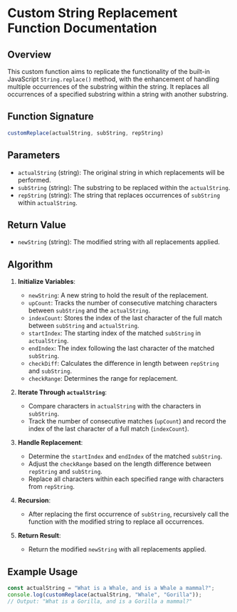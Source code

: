 # Custom String Replacement Function Documentation

## Overview
This custom function aims to replicate the functionality of the built-in JavaScript `String.replace()` method, with the enhancement of handling multiple occurrences of the substring within the string. It replaces all occurrences of a specified substring within a string with another substring.

## Function Signature
```javascript
customReplace(actualString, subString, repString)
```
## Parameters
- `actualString` (string): The original string in which replacements will be performed.
- `subString` (string): The substring to be replaced within the `actualString`.
- `repString` (string): The string that replaces occurrences of `subString` within `actualString`.

## Return Value
- `newString` (string): The modified string with all replacements applied.

## Algorithm
1. **Initialize Variables**: 
   - `newString`: A new string to hold the result of the replacement.
   - `upCount`: Tracks the number of consecutive matching characters between `subString` and the `actualString`.
   - `indexCount`: Stores the index of the last character of the full match between `subString` and `actualString`.
   - `startIndex`: The starting index of the matched `subString` in `actualString`.
   - `endIndex`: The index following the last character of the matched `subString`.
   - `checkDiff`: Calculates the difference in length between `repString` and `subString`.
   - `checkRange`: Determines the range for replacement.

2. **Iterate Through `actualString`**:
   - Compare characters in `actualString` with the characters in `subString`.
   - Track the number of consecutive matches (`upCount`) and record the index of the last character of a full match (`indexCount`).

3. **Handle Replacement**:
   - Determine the `startIndex` and `endIndex` of the matched `subString`.
   - Adjust the `checkRange` based on the length difference between `repString` and `subString`.
   - Replace all characters within each specified range with characters from `repString`.

4. **Recursion**:
   - After replacing the first occurrence of `subString`, recursively call the function with the modified string to replace all occurrences.

5. **Return Result**:
   - Return the modified `newString` with all replacements applied.

## Example Usage
```javascript
const actualString = "What is a Whale, and is a Whale a mammal?";
console.log(customReplace(actualString, "Whale", "Gorilla"));
// Output: "What is a Gorilla, and is a Gorilla a mammal?"
```
